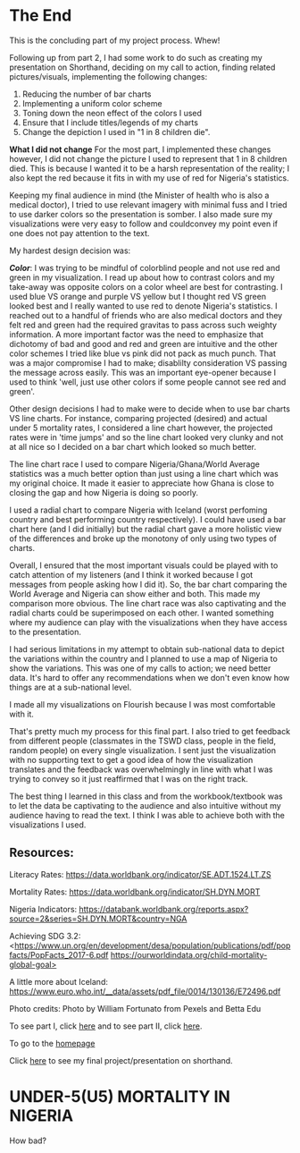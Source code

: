 # The End
This is the concluding part of my project process. Whew!

Following up from part 2, I had some work to do such as creating my presentation on Shorthand, deciding on my call to action, finding related pictures/visuals, implementing the following changes:
1. Reducing the number of bar charts
2. Implementing a uniform color scheme
3. Toning down the neon effect of the colors I used
4. Ensure that I include titles/legends of my charts
5. Change the depiction I used in "1 in 8 children die".


**What I did not change**
For the most part, I implemented these changes however, I did not change the picture I used to represent that 1 in 8 children died. This is because I wanted it to be a harsh representation of the reality; I also kept the red because it fits in with my use of red for Nigeria's statistics.

Keeping my final audience in mind (the Minister of health who is also a medical doctor), I tried to use relevant imagery with minimal fuss and I tried to use darker colors so the presentation is somber. I also made sure my visualizations were very easy to follow and couldconvey my point even if one does not pay attention to the text.

My hardest design decision was:

***Color***: I was trying to be mindful of colorblind people and not use red and green in my visualization. I read up about how to contrast colors and my take-away was opposite colors on a color wheel are best for contrasting. I used blue VS orange and purple VS yellow but I thought red VS green looked best and I really wanted to use red to denote Nigeria's statistics. I reached out to a handful of friends who are also medical doctors and they felt red and green had the required gravitas to pass across such weighty information. A more important factor was the need to emphasize that dichotomy of bad and good and red and green are intuitive and the other color schemes I tried like blue vs pink did not pack as much punch. That was a major compromise I had to make; disablilty consideration VS passing the message across easily. This was an important eye-opener because I used to think 'well, just use other colors if some people cannot see red and green'.

Other design decisions I had to make were to decide when to use bar charts VS line charts. For instance, comparing projected (desired) and actual under 5 mortality rates, I considered a line chart however, the projected rates were in 'time jumps' and so the line chart looked very clunky and not at all nice so I decided on a bar chart which looked so much better.

The line chart race I used to compare Nigeria/Ghana/World Average statistics was a much better option than just using a line chart which was my original choice. It made it easier to appreciate how Ghana is close to closing the gap and how Nigeria is doing so poorly.

I used a radial chart to compare Nigeria with Iceland (worst perfoming country and best performing country respectively). I could have used a bar chart here (and I did initially) but the radial chart gave a more holistic view of the differences and broke up the monotony of only using two types of charts.

Overall, I ensured that the most important visuals could be played with to catch attention of my listeners (and I think it worked because I got messages from people asking how I did it). So, the bar chart comparing the World Average and Nigeria can show either and both. This made my comparison more obvious. The line chart race was also captivating and the radial charts could be superimposed on each other. I wanted something where my audience can play with the visualizations when they have access to the presentation. 

I had serious limitations in my attempt to obtain sub-national data to depict the variations within the country and I planned to use a map of Nigeria to show the variations. This was one of my calls to action; we need better data. It's hard to offer any recommendations when we don't even know how things are at a sub-national level.

I made all my visualizations on Flourish because I was most comfortable with it. 

That's pretty much my process for this final part. I also tried to get feedback from different people (classmates in the TSWD class, people in the field, random people) on every single visualization. I sent just the visualization with no supporting text to get a good idea of how the visualization translates and the feedback was overwhelmingly in line with what I was trying to convey so it just reaffirmed that I was on the right track. 

The best thing I learned in this class and from the workbook/textbook was to let the data be captivating to the audience and also intuitive without my audience having to read the text. I think I was able to achieve both with the visualizations I used. 

## Resources:

Literacy Rates: <https://data.worldbank.org/indicator/SE.ADT.1524.LT.ZS>

Mortality Rates: <https://data.worldbank.org/indicator/SH.DYN.MORT> 

Nigeria Indicators: <https://databank.worldbank.org/reports.aspx?source=2&series=SH.DYN.MORT&country=NGA>

Achieving SDG 3.2: <https://www.un.org/en/development/desa/population/publications/pdf/popfacts/PopFacts_2017-6.pdf https://ourworldindata.org/child-mortality-global-goal>

A little more about Iceland: <https://www.euro.who.int/__data/assets/pdf_file/0014/130136/E72496.pdf>

Photo credits: Photo by William Fortunato from Pexels and Betta Edu





To see part I, click [here](https://ekenedili.github.io/dataviz-practice/finalproject1) and to see part II, click [here](https://ekenedili.github.io/dataviz-practice/finalproject2).

To go to the [homepage](https://ekenedili.github.io/dataviz-practice/)

Click [here](https://carnegiemellon.shorthandstories.com/under-5-u5--mortality-in-nigeria/index.html) to see my final project/presentation on shorthand. 


<script src="https://embed.shorthand.com/embed_10.js"></script>
<div data-shorthand-embed="carnegiemellon.shorthandstories.com/under-5-u5--mortality-in-nigeria/"><h1>UNDER-5(U5) MORTALITY IN NIGERIA</h1><p>How bad?</p></div>
